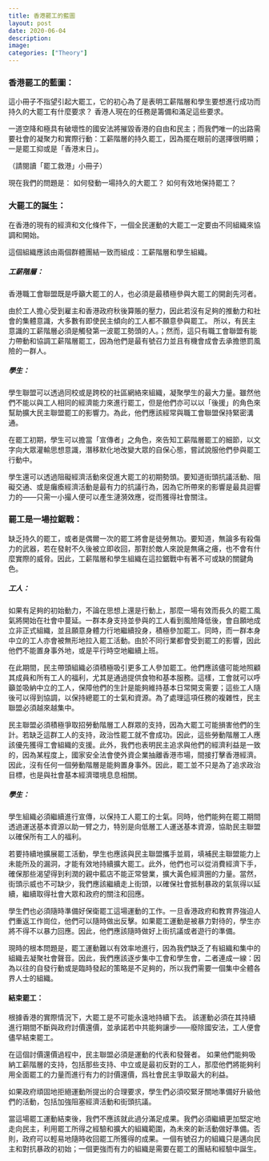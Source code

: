 ```yaml
---
title: 香港罷工的藍圖
layout: post
date: 2020-06-04
description: 
image: 
categories: ["Theory"] 
---
```


### 香港罷工的藍圖：

這小冊子不指望引起大罷工，它的初心為了是表明工薪階層和學生要想進行成功而持久的大罷工有什麼要求？ 香港人現在的任務是籌備和滿足這些要求。

一道空降和極具有破壞性的國安法將摧毀香港的自由和民主；而我們唯一的出路需要社會的凝聚力和實際行動：工薪階層的持久罷工，因為擺在眼前的選擇很明顯； 一是罷工抑或是「香港末日」。

（請閱讀「罷工救港」小冊子）

現在我們的問題是：
如何發動一場持久的大罷工？
如何有效地保持罷工？

### 大罷工的誕生：
在香港的現有的經濟和文化條件下，一個全民運動的大罷工一定要由不同組織來協調和開始。

這個組織應該由兩個群體團結一致而組成：工薪階層和學生組織。 

##### 工薪階層：
香港職工會聯盟既是呼籲大罷工的人，也必須是最積極參與大罷工的開創先河者。

由於工人擔心受到雇主和香港政府秋後算賬的壓力，因此若沒有足夠的推動力和社會的集體意識，大多數有即使民主傾向的工人都不願意參與罷工。 所以，有民主意識的工薪階層必須是觸發第一波罷工勢頭的人。；然而，這只有職工會聯盟有能力帶動和協調工薪階層罷工，因為他們是最有號召力並且有機會成會去承擔懲罰風險的一群人。

##### 學生：
學生聯盟可以透過同校或是跨校的社區網絡來組織，凝聚學生的最大力量。雖然他們不能以與工人相同的經濟能力來進行罷工，但是他們亦可以以「後援」的角色來幫助擴大民主聯盟罷工的影響力。為此，他們應該經常與職工會聯盟保持緊密溝通。

在罷工初期，學生可以擔當「宣傳者」之角色，來告知工薪階層罷工的細節，以文字向大眾灌輸思想意識，潛移默化地改變大眾的自保心態，嘗試說服他們參與罷工行動中。

學生還可以透過阻礙經濟活動來促進大罷工的初期勢頭。要知道街頭抗議活動、阻礙交通、或是癱瘓經濟活動是最有力的抗議行為，因為它所帶來的影響是最具迴響力的——只需一小撮人便可以產生漣漪效應，從而獲得社會關注。



















### 罷工是一場拉鋸戰：
缺乏持久的罷工，或者是偶爾一次的罷工將會是徒勞無功。要知道，無論多有殺傷力的武器，若在發射不久後被立即收回，那對於敵人來說是無痛之癢，也不會有什麼實際的威脅。因此，工薪階層和學生組織在這拉鋸戰中有著不可或缺的關鍵角色。

##### 工人：
如果有足夠的初始動力，不論在思想上還是行動上，那麼一場有效而長久的罷工風氣將開始在社會中蔓延。一群本身支持並參與的工人看到風險降低後，會自願地成立非正式組織，並且願意身體力行地繼續投身，積極參加罷工。同時，而一群本身中立的工人亦會被無形地拉入罷工活動。由於不同行業都會受到罷工的影響，因此他們不能置身事外地，或是平行時空地繼續上班。 

在此期間，民主帶頭組織必須積極吸引更多工人參加罷工。他們應該儘可能地照顧其成員和所有工人的福利，尤其是通過提供食物和基本服務。這樣，工會就可以呼籲並吸納中立的工人，保障他們的生計是能夠維持基本日常開支需要；這些工人隨後可以得到協調，以保持總罷工的士氣和資源。為了處理這項任務的複雜性，民主聯盟必須越來越集中。

民主聯盟必須積極爭取招勞動階層工人群眾的支持，因為大罷工可能損害他們的生計。若缺乏這群工人的支持，政治性罷工就不會成功。因此，這些勞動階層工人應該優先獲得工會組織的支援。此外，我們也表明民主追求與他們的經濟利益是一致的，因為某程度上，國家安全法會使外資企業抽離香港市場，間接打擊香港經濟。因此，沒有任何一個勞動階層是能夠置身事外。因此，罷工並不只是為了追求政治目標，也是與社會基本經濟環境息息相關。


##### 學生：
學生組織必須繼續進行宣傳，以保持工人罷工的士氣。同時，他們能夠在罷工期間透過運送基本資源以助一臂之力，特別是向低層工人運送基本資源，協助民主聯盟以確保所有工人的福利。

若要持續地擴展罷工活動，學生也應該與民主聯盟攜手並肩，填補民主聯盟能力上未能所及的漏洞，才能有效地持續擴大罷工。此外，他們也可以從消費經濟下手，確保那些渴望得到利潤的親中藍店不能正常營業，擴大黃色經濟圈的力量。當然，街頭示威也不可缺少，我們應該繼續走上街頭，以確保社會抵制暴政的氣氛得以延續，繼續取得社會大眾和政府的關注和回應。

學生們也必須隨時準備好保衛罷工這場運動的工作。一旦香港政府和教育界強迫人們重返工作崗位，他們可以隨時做出反擊。如果罷工運動是被暴力對待的，學生亦將不得不以暴力回應。因此，他們應該隨時做好上街抗議或者遊行的準備。

現時的根本問題是，罷工運動難以有效率地進行，因為我們缺乏了有組織和集中的組織去凝聚社會聲音。因此，我們應該逐步集中工會和學生會，二者連成一線：因為以往的自發行動或是臨時發起的策略是不足夠的，所以我們需要一個集中全體各界人士的組織。


#### 結束罷工：
根據香港的實際情況下，大罷工是不可能永遠地持續下去。 該運動必須在其持續進行期間不斷與政府討價還價，並承諾若中共能夠讓步——廢除國安法，工人便會儘早結束罷工。

在這個討價還價過程中，民主聯盟必須是運動的代表和發聲者。 如果他們能夠吸納工薪階層的支持，包括那些支持、中立或是最初反對的工人，那麼他們將能夠利用全面罷工的力量而進行有力的討價還價，爲社會民主爭取最大的利益。

如果政府頑固地拒絕運動所提出的合理要求，學生們必須咬緊牙關地準備好升級他們的活動，包括加強阻塞經濟活動和街頭抗議。

當這場罷工運動結束後，我們不應該就此過分滿足成果。我們必須繼續更加堅定地走向民主，利用罷工所得之經驗和擴大的組織範圍，為未來的新活動做好準備。否則，政府可以輕易地隨時收回罷工所獲得的成果。一個有號召力的組織只是邁向民主和對抗暴政的初始；一個更強而有力的組織是需要在罷工的團結和經驗中誕生。


